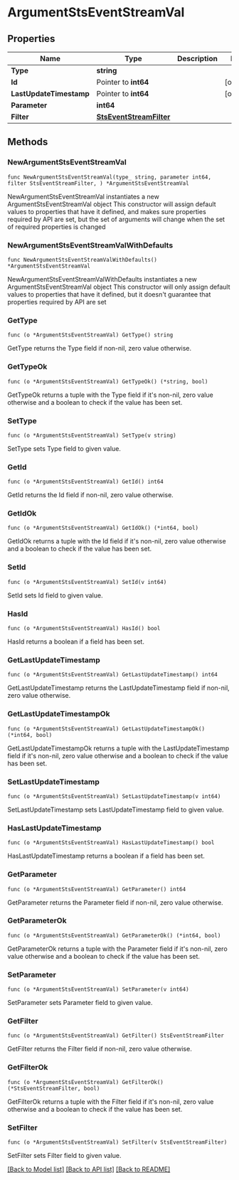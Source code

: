 # ArgumentStsEventStreamVal

## Properties

Name | Type | Description | Notes
------------ | ------------- | ------------- | -------------
**Type** | **string** |  | 
**Id** | Pointer to **int64** |  | [optional] 
**LastUpdateTimestamp** | Pointer to **int64** |  | [optional] 
**Parameter** | **int64** |  | 
**Filter** | [**StsEventStreamFilter**](StsEventStreamFilter.md) |  | 

## Methods

### NewArgumentStsEventStreamVal

`func NewArgumentStsEventStreamVal(type_ string, parameter int64, filter StsEventStreamFilter, ) *ArgumentStsEventStreamVal`

NewArgumentStsEventStreamVal instantiates a new ArgumentStsEventStreamVal object
This constructor will assign default values to properties that have it defined,
and makes sure properties required by API are set, but the set of arguments
will change when the set of required properties is changed

### NewArgumentStsEventStreamValWithDefaults

`func NewArgumentStsEventStreamValWithDefaults() *ArgumentStsEventStreamVal`

NewArgumentStsEventStreamValWithDefaults instantiates a new ArgumentStsEventStreamVal object
This constructor will only assign default values to properties that have it defined,
but it doesn't guarantee that properties required by API are set

### GetType

`func (o *ArgumentStsEventStreamVal) GetType() string`

GetType returns the Type field if non-nil, zero value otherwise.

### GetTypeOk

`func (o *ArgumentStsEventStreamVal) GetTypeOk() (*string, bool)`

GetTypeOk returns a tuple with the Type field if it's non-nil, zero value otherwise
and a boolean to check if the value has been set.

### SetType

`func (o *ArgumentStsEventStreamVal) SetType(v string)`

SetType sets Type field to given value.


### GetId

`func (o *ArgumentStsEventStreamVal) GetId() int64`

GetId returns the Id field if non-nil, zero value otherwise.

### GetIdOk

`func (o *ArgumentStsEventStreamVal) GetIdOk() (*int64, bool)`

GetIdOk returns a tuple with the Id field if it's non-nil, zero value otherwise
and a boolean to check if the value has been set.

### SetId

`func (o *ArgumentStsEventStreamVal) SetId(v int64)`

SetId sets Id field to given value.

### HasId

`func (o *ArgumentStsEventStreamVal) HasId() bool`

HasId returns a boolean if a field has been set.

### GetLastUpdateTimestamp

`func (o *ArgumentStsEventStreamVal) GetLastUpdateTimestamp() int64`

GetLastUpdateTimestamp returns the LastUpdateTimestamp field if non-nil, zero value otherwise.

### GetLastUpdateTimestampOk

`func (o *ArgumentStsEventStreamVal) GetLastUpdateTimestampOk() (*int64, bool)`

GetLastUpdateTimestampOk returns a tuple with the LastUpdateTimestamp field if it's non-nil, zero value otherwise
and a boolean to check if the value has been set.

### SetLastUpdateTimestamp

`func (o *ArgumentStsEventStreamVal) SetLastUpdateTimestamp(v int64)`

SetLastUpdateTimestamp sets LastUpdateTimestamp field to given value.

### HasLastUpdateTimestamp

`func (o *ArgumentStsEventStreamVal) HasLastUpdateTimestamp() bool`

HasLastUpdateTimestamp returns a boolean if a field has been set.

### GetParameter

`func (o *ArgumentStsEventStreamVal) GetParameter() int64`

GetParameter returns the Parameter field if non-nil, zero value otherwise.

### GetParameterOk

`func (o *ArgumentStsEventStreamVal) GetParameterOk() (*int64, bool)`

GetParameterOk returns a tuple with the Parameter field if it's non-nil, zero value otherwise
and a boolean to check if the value has been set.

### SetParameter

`func (o *ArgumentStsEventStreamVal) SetParameter(v int64)`

SetParameter sets Parameter field to given value.


### GetFilter

`func (o *ArgumentStsEventStreamVal) GetFilter() StsEventStreamFilter`

GetFilter returns the Filter field if non-nil, zero value otherwise.

### GetFilterOk

`func (o *ArgumentStsEventStreamVal) GetFilterOk() (*StsEventStreamFilter, bool)`

GetFilterOk returns a tuple with the Filter field if it's non-nil, zero value otherwise
and a boolean to check if the value has been set.

### SetFilter

`func (o *ArgumentStsEventStreamVal) SetFilter(v StsEventStreamFilter)`

SetFilter sets Filter field to given value.



[[Back to Model list]](../README.md#documentation-for-models) [[Back to API list]](../README.md#documentation-for-api-endpoints) [[Back to README]](../README.md)


